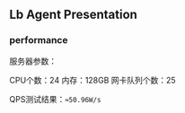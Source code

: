 ## Lb Agent Presentation

### **performance**

服务器参数：

CPU个数：24   内存：128GB   网卡队列个数：25

QPS测试结果：`≈50.96W/s`
